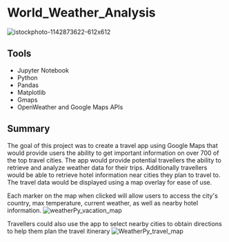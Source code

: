 # World_Weather_Analysis
![istockphoto-1142873622-612x612](https://user-images.githubusercontent.com/96552268/172393719-4dc90793-b2c2-42f3-985d-ade0eb67e1c5.jpg)

## Tools
- Jupyter Notebook
- Python
- Pandas
- Matplotlib
- Gmaps
- OpenWeather and Google Maps APIs


## Summary 
The goal of this project was to create a travel app using Google Maps that would provide users the ability to get important information on over 700 of the top travel cities. The app would provide potential travellers the ability to retrieve and analyze weather data for their trips. Additionally travellers would be able to retrieve hotel information near cities they plan to travel to. The travel data would be displayed using a map overlay for ease of use. 


Each marker on the map when clicked will allow users to access the city's country, max temperature, current weather, as well as nearby hotel information. 
![weatherPy_vacation_map](https://user-images.githubusercontent.com/96552268/172398363-eb90ab9d-3007-467d-ab52-0aa231fbdfae.png)

Travellers could also use the app to select nearby cities to obtain directions to help them plan the travel itinerary
![WeatherPy_travel_map](https://user-images.githubusercontent.com/96552268/172399587-c9551a8d-2ebe-41de-a8fe-730f218767cc.png)
